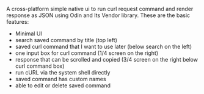A cross-platform simple native ui to run curl request command and render response as JSON using Odin and Its Vendor library. 
These are the basic features:
- Minimal UI
- search saved command by title (top left)
- saved curl command that I want to use later (below search on the left)
- one input box for curl command (1/4 screen on the right)
- response that can be scrolled and copied (3/4 screen on the right below curl command box)
- run cURL via the system shell directly
- saved command has custom names
- able to edit or delete saved command
